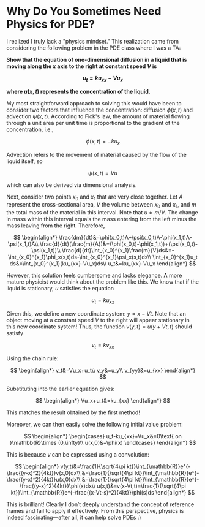 # Why Do You Sometimes Need Physics for PDE?

I realized I truly lack a "physics mindset." This realization came from considering the following problem in the PDE class where I was a TA:

<strong>Show that the equation of one-dimensional diffusion in a liquid that is moving along the $x$ axis to the right at constant speed $V$ is 

$$u_t=ku_{xx}-Vu_x$$

where $u(x,t)$ represents the concentration of the liquid. </strong>

My most straightforward approach to solving this would have been to consider two factors that influence the concentration: diffusion $\phi(x,t)$ and advection $\psi(x,t)$. According to Fick's law, the amount of material flowing through a unit area per unit time is proportional to the gradient of the concentration, i.e.,

$$\phi(x,t)=-ku_x$$

Advection refers to the movement of material caused by the flow of the liquid itself, so

$$\psi(x,t)=Vu$$

which can also be derived via dimensional analysis.

Next, consider two points $x_0$ and $x_1$ that are very close together. Let $A$ represent the cross-sectional area, $V$ the volume between $x_0$ and $x_1$, and $m$ the total mass of the material in this interval. Note that $u\approx m/V$. The change in mass within this interval equals the mass entering from the left minus the mass leaving from the right. Therefore,

$$
\begin{align*}
    \frac{dm}{dt}&=\phi(x_0,t)A+\psi(x_0,t)A-\phi(x_1,t)A-\psi(x_1,t)A\\
    \frac{d}{dt}(\frac{m}{A})&=(\phi(x_0,t)-\phi(x_1,t))+(\psi(x_0,t)-\psi(x_1,t))\\
    \frac{d}{dt}\int_{x_0}^{x_1}\frac{m}{V}ds&=-\int_{x_0}^{x_1}\phi_x(s,t)ds-\int_{x_0}^{x_1}\psi_x(s,t)ds\\
   \int_{x_0}^{x_1}u_t ds&=\int_{x_0}^{x_1}(ku_{xx}-Vu_x)ds\\
   u_t&=ku_{xx}-Vu_x
\end{align*}
$$

However, this solution feels cumbersome and lacks elegance. A more mature physicist would think about the problem like this. We know that if the liquid is stationary, $u$ satisfies the equation

$$u_t=ku_{xx}$$

Given this, we define a new coordinate system: $y=x-Vt$. Note that an object moving at a constant speed $V$ to the right will appear stationary in this new coordinate system! Thus, the function $v(y,t)=u(y+Vt,t)$ should satisfy

$$v_t=kv_{xx}$$

Using the chain rule:

$$
\begin{align*}
v_t&=Vu_x+u_t\\
    v_y&=u_y\\
    v_{yy}&=u_{xx}
\end{align*}
$$

Substituting into the earlier equation gives:

$$
\begin{align*}
    Vu_x+u_t&=ku_{xx}
\end{align*}
$$

This matches the result obtained by the first method!

Moreover, we can then easily solve the following initial value problem:

$$
\begin{align*}
\begin{cases}
    u_t-ku_{xx}+Vu_x&=0\text{ on }\mathbb{R}\times (0,\infty)\\
    u(x,0)&=\phi(x)
\end{cases}
\end{align*}
$$

This is because $v$ can be expressed using a convolution:

$$
\begin{align*}
    v(y,t)&=\frac{1}{\sqrt{4\pi kt}}\int_{\mathbb{R}}e^{-\frac{(y-x)^2}{4kt}}v(x,0)dx\\
    &=\frac{1}{\sqrt{4\pi kt}}\int_{\mathbb{R}}e^{-\frac{(y-x)^2}{4kt}}u(x,0)dx\\
    &=\frac{1}{\sqrt{4\pi kt}}\int_{\mathbb{R}}e^{-\frac{(y-x)^2}{4kt}}\phi(x)dx\\
    u(x,t)&=v(x-Vt,t)=\frac{1}{\sqrt{4\pi kt}}\int_{\mathbb{R}}e^{-\frac{(x-Vt-s)^2}{4kt}}\phi(s)ds
\end{align*}
$$

This is brilliant! Clearly I don’t deeply understand the concept of reference frames and fail to apply it effectively. From this perspective, physics is indeed fascinating—after all, it can help solve PDEs :)








